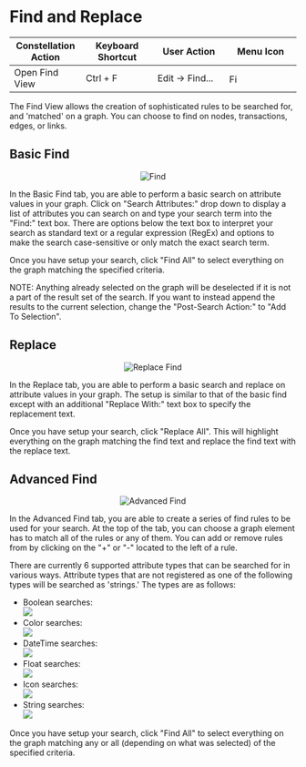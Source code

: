 # Find and Replace

<table class="table table-striped">
<colgroup>
<col style="width: 25%" />
<col style="width: 25%" />
<col style="width: 25%" />
<col style="width: 25%" />
</colgroup>
<thead>
<tr class="header">
<th>Constellation Action</th>
<th>Keyboard Shortcut</th>
<th>User Action</th>
<th>Menu Icon</th>
</tr>
</thead>
<tbody>
<tr class="odd">
<td>Open Find View</td>
<td>Ctrl + F</td>
<td>Edit -&gt; Find...</td>
<td><img src="../ext/docs/CoreFindView/src/au/gov/asd/tac/constellation/views/find/resources/find.png" width="16" height="16" alt="Find View Icon" /></td>
</tr>
</tbody>
</table>

The Find View allows the creation of sophisticated rules to be searched
for, and 'matched' on a graph. You can choose to find on nodes,
transactions, edges, or links.


## Basic Find

<div style="text-align: center">
    <img src="../ext/docs/CoreFindView/src/au/gov/asd/tac/constellation/views/find/resources/find-view.png" alt="Find" />
</div>

In the Basic Find tab, you are able to perform a basic search on
attribute values in your graph. Click on "Search Attributes:" drop down to
display a list of attributes you can search on and type your
search term into the "Find:" text box. There are options below the
text box to interpret your search as standard text or a regular
expression (RegEx) and options to make the search case-sensitive or only
match the exact search term.

Once you have setup your search, click "Find All" to select everything on
the graph matching the specified criteria.

NOTE: Anything already selected on the graph will be deselected if it is
not a part of the result set of the search. If you want to instead
append the results to the current selection, change the "Post-Search Action:" to "Add To Selection".

## Replace

<div style="text-align: center">
    <img src="../ext/docs/CoreFindView/src/au/gov/asd/tac/constellation/views/find/resources/replace-view.png" alt="Replace Find" />
</div>

In the Replace tab, you are able to perform a basic search and replace
on attribute values in your graph. The setup is similar to that of the
basic find except with an additional "Replace With:" text box to specify
the replacement text.

Once you have setup your search, click "Replace All". This will highlight
everything on the graph matching the find text and replace the find text
with the replace text.

## Advanced Find

<div style="text-align: center">
    <img src="../ext/docs/CoreFindView/src/au/gov/asd/tac/constellation/views/find/resources/advanced-view.png" alt="Advanced Find" />
</div>

In the Advanced Find tab, you are able to create a series of find rules
to be used for your search. At the top of the tab, you can choose a
graph element has to match all of the rules or any of them. You can add
or remove rules from by clicking on the "+" or "-" located to the left
of a rule.

There are currently 6 supported attribute types that can be searched for
in various ways. Attribute types that are not registered as one of the
following types will be searched as 'strings.' The types are as follows:

-   Boolean searches:  
    <img src="../ext/docs/CoreFindView/src/au/gov/asd/tac/constellation/views/find/resources/find-boolean.png" />
-   Color searches:  
    <img src="../ext/docs/CoreFindView/src/au/gov/asd/tac/constellation/views/find/resources/find-color.png" />
-   DateTime searches:  
    <img src="../ext/docs/CoreFindView/src/au/gov/asd/tac/constellation/views/find/resources/find-datetime.png" />
-   Float searches:  
    <img src="../ext/docs/CoreFindView/src/au/gov/asd/tac/constellation/views/find/resources/find-float.png" />
-   Icon searches:  
    <img src="../ext/docs/CoreFindView/src/au/gov/asd/tac/constellation/views/find/resources/find-icon.png" />
-   String searches:  
    <img src="../ext/docs/CoreFindView/src/au/gov/asd/tac/constellation/views/find/resources/find-string.png" />

Once you have setup your search, click "Find All" to select everything on
the graph matching any or all (depending on what was selected) of the
specified criteria.
